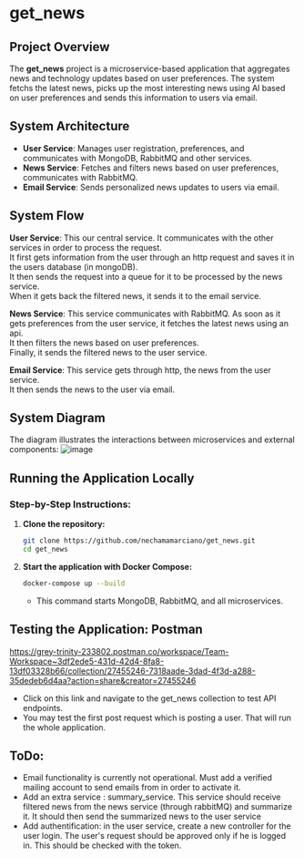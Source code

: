 # get_news

## Project Overview

The **get_news** project is a microservice-based application that aggregates news and technology updates based on user preferences. The system fetchs the latest news, picks up the most interesting news using AI based on user preferences and sends this information to users via email.

## System Architecture

- **User Service**: Manages user registration, preferences, and communicates with MongoDB, RabbitMQ and other services.
- **News Service**: Fetches and filters news based on user preferences, communicates with RabbitMQ.
- **Email Service**: Sends personalized news updates to users via email.

## System Flow   

**User Service**: This our central service. It communicates with the other services in order to process the request.    
It first gets information from the user through an http request and saves it in the users database (in mongoDB).   
It then sends the request into a queue for it to be processed by the news service.   
When it gets back the filtered news, it sends it to the email service.   

**News Service**: This service communicates with RabbitMQ. As soon as it gets preferences from the user service, it fetches the latest news using an api.   
It then filters the news based on user preferences.   
Finally, it sends the filtered news to the user service.    

**Email Service**: This service gets through http, the news from the user service.   
It then sends the news to the user via email.

## System Diagram

The diagram illustrates the interactions between microservices and external components:
![image](https://github.com/user-attachments/assets/9547aa65-8377-44d2-ba94-bd5340ff04a9)

## Running the Application Locally

### Step-by-Step Instructions:

1. **Clone the repository:**

   ```bash
   git clone https://github.com/nechamamarciano/get_news.git
   cd get_news
   ```

2. **Start the application with Docker Compose:**

   ```bash
   docker-compose up --build
   ```

   - This command starts MongoDB, RabbitMQ, and all microservices.

## Testing the Application: Postman

https://grey-trinity-233802.postman.co/workspace/Team-Workspace~3df2ede5-431d-42d4-8fa8-13df03328b66/collection/27455246-7318aade-3dad-4f3d-a288-35dedeb6d4aa?action=share&creator=27455246
- Click on this link and navigate to the get_news collection to test API endpoints.
- You may test the first post request which is posting a user. That will run the whole application.

## ToDo:

- Email functionality is currently not operational. Must add a verified mailing account to send emails from in order to activate it.   
- Add an extra service : summary_service. This service should receive filtered news from the news service (through rabbitMQ) and summarize it. It should then send the summarized news to the user service
- Add authentification: in the user service, create a new controller for the user login. The user's request should be approved only if he is logged in. This should be checked with the token.
